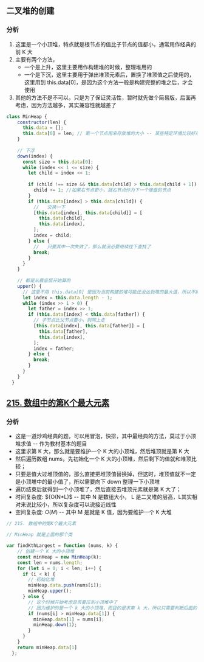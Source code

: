<!--
 * @Author: your name
 * @Date: 2021-07-25 11:06:42
 * @LastEditTime: 2021-07-25 11:21:03
 * @LastEditors: Please set LastEditors
 * @Description: In User Settings Edit
 * @FilePath: /LeetCode-FE-Javascript/Code/进阶篇/5.堆/README.md
-->


## 二叉堆的创建

### 分析
1. 这里是一个小顶堆，特点就是根节点的值比子节点的值都小，通常用作经典的前 K 大
2. 主要有两个方法，
    - 一个是上升，这里主要用作构建堆的时候，整理堆用的
    - 一个是下沉，这里主要用于弹出堆顶元素后，置换了堆顶值之后使用的，这里用到 this.data[0]，是因为这个方法一般是构建完整的堆之后，才会使用
3. 其他的方法不是不可以，只是为了保证灵活性，暂时就先做个简易版，后面再考虑，因为方法越多，其实兼容性就越差了
```javascript
class MinHeap {
    constructor(len) {
      this.data = [];
      this.data[0] = len; // 第一个节点用来存放堆的大小 -- 某些特定环境比较好用
    }
  
    // 下浮
    down(index) {
      const size = this.data[0];
      while (index << 1 <= size) {
        let child = index << 1;
  
        if (child !== size && this.data[child] > this.data[child + 1]) {
          child += 1; //如果右节点更小，就右节点作为下一个接盘的节点
        }
        if (this.data[index] > this.data[child]) {
          //   交换一下
          [this.data[index], this.data[child]] = [
            this.data[child],
            this.data[index],
          ];
          index = child;
        } else {
          //   只要其中一次失效了，那么就没必要继续往下查找了
          break;
        }
      }
    }
  
    // 都是从最底层开始算的
    upper() {
      // 这里不用 this.data[0] 是因为当前构建的堆可能还没达到堆的最大值，所以不能使用  
      let index = this.data.length - 1;
      while (index >> 1 > 0) {
        let father = index >> 1;
        if (this.data[index] < this.data[father]) {
          // 子节点比父节点要小，则网上走
          [this.data[index], this.data[father]] = [
            this.data[father],
            this.data[index],
          ];
          index = father;
        } else {
          break;
        }
      }
    }
  }
```


## [215. 数组中的第K个最大元素](https://leetcode-cn.com/problems/kth-largest-element-in-an-array/solution/xiao-ding-dui-by-jzsq_lyx-dnb7/)
### 分析
- 这是一道炒鸡经典的题，可以用冒泡，快排，其中最经典的方法，莫过于小顶堆求值 -- 作为教材基本的题目
- 这里求第 K 大，那么就是要维护一个 K 大的小顶堆，然后堆顶就是第 K 大
- 然后遍历数组 nums，先初始化一个 K 大的小顶堆，然后剩下的值就和堆顶比较；
- 只要是值大过堆顶值的，那么直接把堆顶值替换掉，但这时，堆顶值就不一定是小顶堆中的最小值了，所以需要向下 down 整理一下小顶堆
- 遍历结束后就得到一个小顶堆了，然后直接去堆顶元素就是第 K 大了；
- 时间复杂度: ${O(N*L)$ -- 其中 N 是数组大小， L 是二叉堆的层高，L其实相对来说比较小，所以复杂度可以说接近线性
- 空间复杂度: ${O(M)}$ -- 其中 M 是就是 K 值，因为要维护一个 K 大堆

```javascript
// 215. 数组中的第K个最大元素

// MinHeap 就是上面的那个类

var findKthLargest = function (nums, k) {
    // 创建一个 K 大的小顶堆
    const minHeap = new MinHeap(k);
    const len = nums.length;
    for (let i = 0; i < len; i++) {
      if (i < k) {
        // 初始化堆
        minHeap.data.push(nums[i]);
        minHeap.upper();
      } else {
        // 这个时候开始考虑是否要压到小顶堆中了
        // 因为维护的是一个 k 大的小顶堆，而目的是求第 k 大，所以只需要判断后面的值是否大于小顶堆的堆顶值，即可晓得是否需要取代
        if (nums[i] > minHeap.data[1]) {
          minHeap.data[1] = nums[i];
          minHeap.down(1);
        }
      }
    }
    return minHeap.data[1]
  };
  
  
```